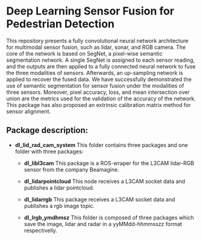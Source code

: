 # Deep Learning Sensor Fusion for Pedestrian Detection

This repository presents a fully convolutional neural network architecture for multimodal
sensor fusion, such as lidar, sonar, and RGB camera. The core of the network is based on SegNet,
a pixel-wise semantic segmentation network. A single SegNet is assigned to each sensor reading,
and the outputs are then applied to a fully connected neural network to fuse the three modalities
of sensors. Afterwards, an up-sampling network is applied to recover the fused data. We have
successfully demonstrated the use of semantic segmentation for sensor fusion under the modalities
of three sensors. Moreover, pixel accuracy, loss, and mean intersection over union are the metrics
used for the validation of the accuracy of the network. This package has also proposed an extrinsic
calibration matrix method for sensor alignment.

## Package description:

* **dl_lid_rad_cam_system** This folder contains three packages and one folder with three packages:

    * **dl_libl3cam** This package is a ROS-wraper for the L3CAM lidar-RGB sensor from the company Beamagine.
    
    * **dl_lidarpointcloud** This node receives a L3CAM socket data and publishes a lidar pointcloud.
    
    * **dl_lidarrgb** This package receives a L3CAM socket data and publishes a rgb image topic.
    
    * **dl_lrgb_ymdhmsz**  This folder is composed of three packages which  save the image, lidar and radar  in  a yyMMdd-hhmmsszz format respectivelly.